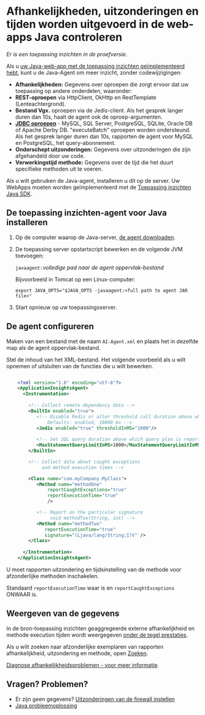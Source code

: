 <properties 
    pageTitle="Afhankelijkheden, uitzonderingen en tijden worden uitgevoerd in de web-apps Java controleren" 
    description="Uitgebreide controle van uw website Java met toepassing inzichten" 
    services="application-insights" 
    documentationCenter="java"
    authors="alancameronwills" 
    manager="douge"/>

<tags 
    ms.service="application-insights" 
    ms.workload="tbd" 
    ms.tgt_pltfrm="ibiza" 
    ms.devlang="na" 
    ms.topic="article" 
    ms.date="08/24/2016" 
    ms.author="awills"/>
 
# <a name="monitor-dependencies-exceptions-and-execution-times-in-java-web-apps"></a>Afhankelijkheden, uitzonderingen en tijden worden uitgevoerd in de web-apps Java controleren

*Er is een toepassing inzichten in de proefversie.*

Als u [uw Java-web-app met de toepassing inzichten geïmplementeerd hebt][java], kunt u de Java-Agent om meer inzicht, zonder codewijzigingen:


* **Afhankelijkheden:** Gegevens over oproepen die zorgt ervoor dat uw toepassing op andere onderdelen, waaronder:
 * **REST-oproepen** via HttpClient, OkHttp en RestTemplate (Lenteachtergrond).
 * **Bestand Vgx.** oproepen via de Jedis-client. Als het gesprek langer duren dan 10s, haalt de agent ook de oproep-argumenten.
 * **[JDBC oproepen](http://docs.oracle.com/javase/7/docs/technotes/guides/jdbc/)** - MySQL, SQL Server, PostgreSQL, SQLite, Oracle DB of Apache Derby DB. "executeBatch" oproepen worden ondersteund. Als het gesprek langer duren dan 10s, rapporten de agent voor MySQL en PostgreSQL, het query-abonnement. 
* **Onderschept uitzonderingen:** Gegevens over uitzonderingen die zijn afgehandeld door uw code.
* **Verwerkingstijd methode:** Gegevens over de tijd die het duurt specifieke methoden uit te voeren.

Als u wilt gebruiken de Java-agent, installeren u dit op de server. Uw WebApps moeten worden geïmplementeerd met de [Toepassing inzichten Java SDK][java].

## <a name="install-the-application-insights-agent-for-java"></a>De toepassing inzichten-agent voor Java installeren

1. Op de computer waarop de Java-server, [de agent downloaden](https://aka.ms/aijavasdk).
2. De toepassing server opstartscript bewerken en de volgende JVM toevoegen:

    `javaagent:`*volledige pad naar de agent oppervlak-bestand*

    Bijvoorbeeld in Tomcat op een Linux-computer:

    `export JAVA_OPTS="$JAVA_OPTS -javaagent:<full path to agent JAR file>"`


3. Start opnieuw op uw toepassingsserver.

## <a name="configure-the-agent"></a>De agent configureren

Maken van een bestand met de naam `AI-Agent.xml` en plaats het in dezelfde map als de agent oppervlak-bestand.

Stel de inhoud van het XML-bestand. Het volgende voorbeeld als u wilt opnemen of uitsluiten van de functies die u wilt bewerken. 

```XML

    <?xml version="1.0" encoding="utf-8"?>
    <ApplicationInsightsAgent>
      <Instrumentation>
        
        <!-- Collect remote dependency data -->
        <BuiltIn enabled="true">
           <!-- Disable Redis or alter threshold call duration above which arguments are sent.
               Defaults: enabled, 10000 ms -->
           <Jedis enabled="true" thresholdInMS="1000"/>
           
           <!-- Set SQL query duration above which query plan is reported (MySQL, PostgreSQL). Default is 10000 ms. -->
           <MaxStatementQueryLimitInMS>1000</MaxStatementQueryLimitInMS>
        </BuiltIn>

        <!-- Collect data about caught exceptions 
             and method execution times -->

        <Class name="com.myCompany.MyClass">
           <Method name="methodOne" 
               reportCaughtExceptions="true"
               reportExecutionTime="true"
               />

           <!-- Report on the particular signature
                void methodTwo(String, int) -->
           <Method name="methodTwo"
              reportExecutionTime="true"
              signature="(Ljava/lang/String;I)V" />
        </Class>
        
      </Instrumentation>
    </ApplicationInsightsAgent>

```

U moet rapporten uitzondering en tijdsinstelling van de methode voor afzonderlijke methoden inschakelen.

Standaard `reportExecutionTime` waar is en `reportCaughtExceptions` ONWAAR is.

## <a name="view-the-data"></a>Weergeven van de gegevens

In de bron-toepassing inzichten geaggregeerde externe afhankelijkheid en methode execution tijden wordt weergegeven [onder de tegel prestaties][metrics]. 

Als u wilt zoeken naar afzonderlijke exemplaren van rapporten afhankelijkheid, uitzondering en methode, open [Zoeken][diagnostic]. 

[Diagnose afhankelijkheidsproblemen - voor meer informatie](app-insights-dependencies.md#diagnosis).



## <a name="questions-problems"></a>Vragen? Problemen?

* Er zijn geen gegevens? [Uitzonderingen van de firewall instellen](app-insights-ip-addresses.md)
* [Java probleemoplossing](app-insights-java-troubleshoot.md)



<!--Link references-->

[api]: app-insights-api-custom-events-metrics.md
[apiexceptions]: app-insights-api-custom-events-metrics.md#track-exception
[availability]: app-insights-monitor-web-app-availability.md
[diagnostic]: app-insights-diagnostic-search.md
[eclipse]: app-insights-java-eclipse.md
[java]: app-insights-java-get-started.md
[javalogs]: app-insights-java-trace-logs.md
[metrics]: app-insights-metrics-explorer.md
[usage]: app-insights-web-track-usage.md

 
